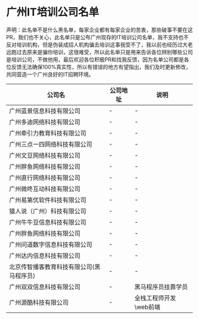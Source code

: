 # 广州IT培训公司名单

声明：此名单不是什么黑名单，每家企业都有每家企业的苦衷，那些破事不要在这PR，我们也不关心，此名单只是公布广州现存的IT培训公司名单，我不支持也不反对培训机构，但是伪装成招人机构骗去培训这事我受不了，我以前也经历过大老远跑过去原来是骗你培训，这很难受，所以此名单只是用来告诉各位辨别哪些公司是培训公司，不做他用，最后欢迎各位积极PR和找我反馈，因为名单公司都是各位反馈无法确保100%真实性，所以有错误的地方有望指出，我们及时更新修改，共同营造一个广州良好的IT招聘环境。

公司名 | 公司地址 | 说明
---|--- | ---
广州蓝景信息科技有限公司 | -| -
广州多迪网络科技有限公司 | -| -
广州牵引力教育科技有限公司| -| -
广州三点一四网络科技有限公司 | -| -
广州文豆网络科技有限公司 | -| -
广州胖鱼网络科技有限公司 | -| -
广州直行网络科技有限公司 | -| -
广州微咚互动科技有限公司 | -| -
广州易第优软件科技有限公司 | -| -
猿人说（广州）科技有限公司 | -| -
广州牛牛豆信息科技有限公司 | -	| -
广州胖鱼网络科技有限公司 | -| -
广州问道数字信息科技有限公司 | -| -
广州达内信息科技有限公司 | - | -
北京传智播客教育科技有限公司(黑马程序员) |  - | -
广州双双信息科技有限公司 | - | 黑马程序员挂靠学员
广州源酷科技有限公司 | - | 全栈工程师开发\web前端 


